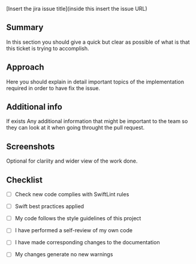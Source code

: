 [Insert the jira issue title](inside this insert the issue URL)

Summary
-------
  In this section you should give a quick but clear as possible of what is that this ticket is trying to accomplish.

Approach
--------
  Here you should explain in detail important topics of the implementation required in order to have fix the issue.
 
 Additional info
 -------
  If exists Any additional information that might be important to the team so they can look at it when going throught the pull request.
  
 Screenshots
 ---------
 Optional for clariity and wider view of the work done.
 
 Checklist
 --------
  
  - [ ] Check new code complies with SwiftLint rules
  - [ ] Swift best practices applied
  - [ ] My code follows the style guidelines of this project
  - [ ] I have performed a self-review of my own code
  - [ ] I have made corresponding changes to the documentation
  - [ ] My changes generate no new warnings
  
